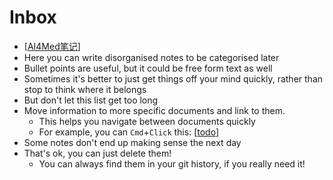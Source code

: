 # Inbox

- [[AI4Med笔记]]
- Here you can write disorganised notes to be categorised later
- Bullet points are useful, but it could be free form text as well
- Sometimes it's better to just get things off your mind quickly, rather than stop to think where it belongs
- But don't let this list get too long
- Move information to more specific documents and link to them.
  - This helps you navigate between documents quickly
  - For example, you can `Cmd`+`Click` this: [[todo]]
- Some notes don't end up making sense the next day
- That's ok, you can just delete them!
  - You can always find them in your git history, if you really need it!
  
[//begin]: # "Autogenerated link references for markdown compatibility"
[AI4Med笔记]: ai4med笔记 "AI4Med笔记"
[todo]: todo "Todo"
[//end]: # "Autogenerated link references"
